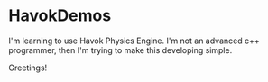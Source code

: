 # HavokDemos
I'm learning to use Havok Physics Engine. I'm not an advanced c++ programmer, then I'm trying to make this developing simple.

Greetings!
